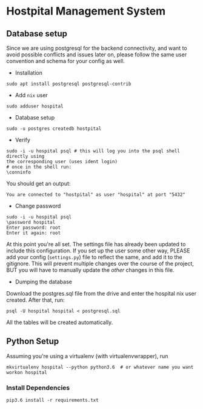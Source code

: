 # Hostpital Management System

## Database setup

Since we are using postgresql for the backend connectivity, and want to avoid
possible conflicts and issues later on, please follow the same user convention
and schema for your config as well. 

- Installation

```
sudo apt install postgresql postgresql-contrib
```
- Add `nix` user 
```
sudo adduser hospital
```

- Database setup 

```
sudo -u postgres createdb hostpital
```
- Verify
```
sudo -i -u hospital psql # this will log you into the psql shell directly using
the corresponding user (uses ident login)
# once in the shell run:
\conninfo
```
You should get an output:
```
You are connected to "hostpital" as user "hospital" at port "5432"
```
- Change password
```
sudo -i -u hospital psql
\password hospital 
Enter password: root
Enter it again: root
```

At this point you're all set. The settings file has already been updated to
include this configuration. If you set up the user some other way, PLEASE add
your  config (`settings.py`) file to reflect the same, and add it to the
gitignore. This will prevent multiple changes over the course of the project,
BUT you will have to manually update the _other_ changes in this file.

- Dumping the database

Download the postgres.sql file from the drive and enter the hospital nix user
created. After that, run:
```
psql -U hospital hospital < postgresql.sql
```
All the tables will be created automatically.


## Python Setup

Assuming you're using a virtualenv (with virtualenvwrapper), run
```
mkvirtualenv hospital --python python3.6  # or whatever name you want
workon hospital
```

### Install Dependencies
```
pip3.6 install -r requirements.txt
```
